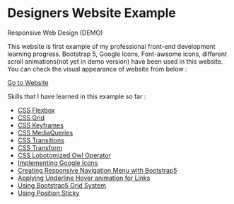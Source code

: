 # Designers Website Example
Responsive Web Design (DEMO)

This website is first example of my professional front-end development learning progress. Bootstrap 5, Google Icons, Font-awsome icons, different
scroll animations(not yet in demo version) have been used in this website. You can check the visual appearance of website from below : 

<a href="https://shamilx.github.io/designers-website">Go to Website </a>


Skills that I have learned in this example so far : 
<ul>
  <li><a href="https://web.dev/learn/css/flexbox/">CSS Flexbox</a>
  <li><a href="https://web.dev/learn/css/grid/">CSS Grid</a>
  <li><a href="https://getbootstrap.com/docs/4.0/layout/grid/">CSS Keyframes</a>
  <li><a href="https://developer.mozilla.org/en-US/docs/Web/CSS/Media_Queries/Using_media_queries">CSS MediaQueries</a>
  <li><a href="https://developer.mozilla.org/en-US/docs/Web/CSS/CSS_Transitions/Using_CSS_transitions">CSS Transitions</a>
  <li><a href="https://developer.mozilla.org/en-US/docs/Web/CSS/transform">CSS Transform</a>
  <li><a href="https://alistapart.com/article/axiomatic-css-and-lobotomized-owls/">CSS Lobotomized Owl Operator</a>
  <li><a href="https://developers.google.com/fonts/docs/material_icons">Implementing Google Icons</a>
  <li><a href="https://getbootstrap.com/docs/4.0/components/navbar/">Creating Responsive Navigation Menu with Bootstrap5</a>
  <li><a href="https://www.30secondsofcode.org/css/s/hover-underline-animation">Applying Underline Hover animation for Links</a>
  <li><a href="https://getbootstrap.com/docs/4.0/layout/grid/">Using Bootstrap5 Grid System</a>
  <li><a href="https://developer.mozilla.org/en-US/docs/Web/CSS/position">Using Position Sticky</a>

</ul>
